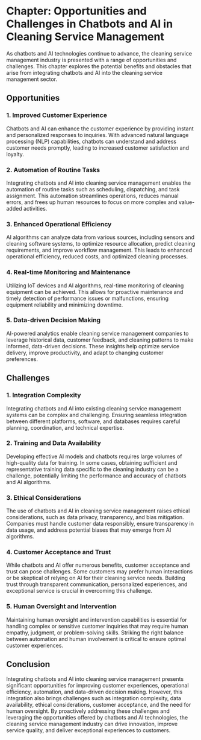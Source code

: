 Chapter: Opportunities and Challenges in Chatbots and AI in Cleaning Service Management
=======================================================================================

As chatbots and AI technologies continue to advance, the cleaning service management industry is presented with a range of opportunities and challenges. This chapter explores the potential benefits and obstacles that arise from integrating chatbots and AI into the cleaning service management sector.

Opportunities
-------------

### 1. Improved Customer Experience

Chatbots and AI can enhance the customer experience by providing instant and personalized responses to inquiries. With advanced natural language processing (NLP) capabilities, chatbots can understand and address customer needs promptly, leading to increased customer satisfaction and loyalty.

### 2. Automation of Routine Tasks

Integrating chatbots and AI into cleaning service management enables the automation of routine tasks such as scheduling, dispatching, and task assignment. This automation streamlines operations, reduces manual errors, and frees up human resources to focus on more complex and value-added activities.

### 3. Enhanced Operational Efficiency

AI algorithms can analyze data from various sources, including sensors and cleaning software systems, to optimize resource allocation, predict cleaning requirements, and improve workflow management. This leads to enhanced operational efficiency, reduced costs, and optimized cleaning processes.

### 4. Real-time Monitoring and Maintenance

Utilizing IoT devices and AI algorithms, real-time monitoring of cleaning equipment can be achieved. This allows for proactive maintenance and timely detection of performance issues or malfunctions, ensuring equipment reliability and minimizing downtime.

### 5. Data-driven Decision Making

AI-powered analytics enable cleaning service management companies to leverage historical data, customer feedback, and cleaning patterns to make informed, data-driven decisions. These insights help optimize service delivery, improve productivity, and adapt to changing customer preferences.

Challenges
----------

### 1. Integration Complexity

Integrating chatbots and AI into existing cleaning service management systems can be complex and challenging. Ensuring seamless integration between different platforms, software, and databases requires careful planning, coordination, and technical expertise.

### 2. Training and Data Availability

Developing effective AI models and chatbots requires large volumes of high-quality data for training. In some cases, obtaining sufficient and representative training data specific to the cleaning industry can be a challenge, potentially limiting the performance and accuracy of chatbots and AI algorithms.

### 3. Ethical Considerations

The use of chatbots and AI in cleaning service management raises ethical considerations, such as data privacy, transparency, and bias mitigation. Companies must handle customer data responsibly, ensure transparency in data usage, and address potential biases that may emerge from AI algorithms.

### 4. Customer Acceptance and Trust

While chatbots and AI offer numerous benefits, customer acceptance and trust can pose challenges. Some customers may prefer human interactions or be skeptical of relying on AI for their cleaning service needs. Building trust through transparent communication, personalized experiences, and exceptional service is crucial in overcoming this challenge.

### 5. Human Oversight and Intervention

Maintaining human oversight and intervention capabilities is essential for handling complex or sensitive customer inquiries that may require human empathy, judgment, or problem-solving skills. Striking the right balance between automation and human involvement is critical to ensure optimal customer experiences.

Conclusion
----------

Integrating chatbots and AI into cleaning service management presents significant opportunities for improving customer experiences, operational efficiency, automation, and data-driven decision making. However, this integration also brings challenges such as integration complexity, data availability, ethical considerations, customer acceptance, and the need for human oversight. By proactively addressing these challenges and leveraging the opportunities offered by chatbots and AI technologies, the cleaning service management industry can drive innovation, improve service quality, and deliver exceptional experiences to customers.
